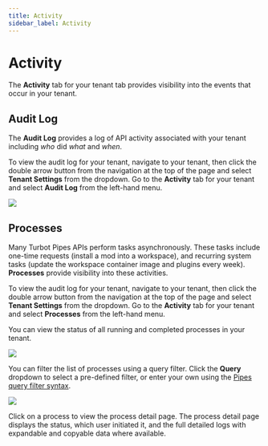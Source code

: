 ```yaml
---
title: Activity
sidebar_label: Activity
---
```


# Activity

The **Activity** tab for your tenant tab provides visibility into the events that occur in your tenant.  

## Audit Log

The **Audit Log** provides a log of API activity associated with your tenant including _who_ did _what_ and _when_.

To view the audit log for your tenant, navigate to your tenant, then click the double arrow button from the navigation at the top of the page and select **Tenant Settings** from the dropdown.  Go to the **Activity** tab for your tenant and select **Audit Log** from the left-hand menu.

![](/images/docs/pipes/tenant_audit_log.png)
<br />


## Processes


Many Turbot Pipes APIs perform tasks asynchronously. These tasks include one-time requests (install a mod into a workspace), and recurring system tasks (update the workspace container image and plugins every week). **Processes** provide visibility into these activities.

To view the audit log for your tenant, navigate to your tenant, then click the double arrow button from the navigation at the top of the page and select **Tenant Settings** from the dropdown.  Go to the **Activity** tab for your tenant and select **Processes** from the left-hand menu.

You can view the status of all running and completed processes in your tenant.


![](/images/docs/pipes/tenant_process_list.png)

You can filter the list of processes using a query filter.  Click the **Query** dropdown to select a pre-defined filter, or enter your own using the [Pipes query filter syntax](/pipes/docs/reference/query-filter#syntax).


![](/images/docs/pipes/tenant_process_list_filtered.png)


Click on a process to view the process detail page. The process detail page displays the status, which user initiated it, and the full detailed logs with expandable and copyable data where available.

<!--
![](/images/docs/pipes/process_detail.png)

-->